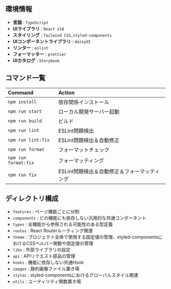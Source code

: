 ## 環境情報

- **言語** : `TypeScript`
- **UIライブラリ** : `React v18`
- **スタイリング** : `Tailwind CSS,styled-components`
- **UIコンポーネントライブラリ** : `daisyUI`
- **リンター** : `eslint`
- **フォーマッター** : `prettier`
- **UIカタログ** : `Storybook`

## コマンド一覧

| Command              | Action                                       |
| :------------------- | :------------------------------------------- |
| `npm install`        | 依存関係インストール                         |
| `npm run start`      | ローカル開発サーバー起動                     |
| `npm run build`      | ビルド                                       |
| `npm run lint`       | ESLint問題検出                               |
| `npm run lint:fix`   | ESLint問題検出＆自動修正                     |
| `npm run format`     | フォーマットチェック                         |
| `npm run format:fix` | フォーマッティング                           |
| `npm run fix`        | ESLint問題検出＆自動修正＆フォーマッティング |

## ディレクトリ構成

- `features`
  : ページ機能ごとに分割
- `components`
  : どの機能にも依存しない汎用的な共通コンポーネント
- `types`
  : 全機能から参照される可能性のある型定義
- `routes`
  : React Routerルーティング関連
- `theme`
  : プロジェクト全体で使用する固定値の管理、styled-componentsにおけるCSSヘルパー関数や固定値の管理
- `libs`
  : 外部ライブラリの設定
- `api`
  : APIリクエスト部品の管理
- `hooks`
  : 機能に依存しない共通Hook
- `images`
  : 静的画像ファイル置き場
- `styles`
  : styled-componentsにおけるグローバルスタイル関連
- `utils`
  : ユーティリティ関数置き場
